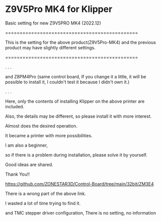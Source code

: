 # Z9V5Pro MK4 for Klipper

Basic setting for new Z9V5PRO MK4 (2022.12)


==============================================

This is the setting for the above product(Z9V5Pro-MK4) and the previous product may have slightly different settings.

==============================================

.
.
.

and Z8PM4Pro (same control board, If you change it a little, it will be possible to install it, I couldn't test it because I didn't own it.)

.
.
.




Here, only the contents of installing Klipper on the above printer are included.

Also, the details may be different, so please install it with more interest.

Almost does the desired operation.

It became a printer with more possibilities.

I am also a beginner, 

so if there is a problem during installation, please solve it by yourself.

Good ideas are shared.

Thank You!!


https://github.com/ZONESTAR3D/Control-Board/tree/main/32bit/ZM3E4

There is a wrong part of the above link.

I wasted a lot of time trying to find it.

and TMC stepper driver configuration, There is no setting, no information
